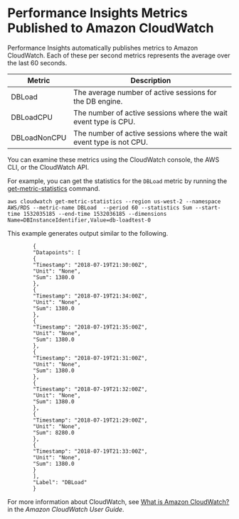 # Performance Insights Metrics Published to Amazon CloudWatch<a name="USER_PerfInsights.Cloudwatch"></a>

Performance Insights automatically publishes metrics to Amazon CloudWatch\. Each of these per second metrics represents the average over the last 60 seconds\.


| Metric | Description | 
| --- | --- | 
|  DBLoad  |  The average number of active sessions for the DB engine\.  | 
|  DBLoadCPU  |  The number of active sessions where the wait event type is CPU\.  | 
|  DBLoadNonCPU  |  The number of active sessions where the wait event type is not CPU\.  | 

You can examine these metrics using the CloudWatch console, the AWS CLI, or the CloudWatch API\.

For example, you can get the statistics for the `DBLoad` metric by running the [get\-metric\-statistics](https://docs.aws.amazon.com/cli/latest/reference/cloudwatch/get-metric-statistics.html) command\.

```
aws cloudwatch get-metric-statistics --region us-west-2 --namespace AWS/RDS --metric-name DBLoad  --period 60 --statistics Sum --start-time 1532035185 --end-time 1532036185 --dimensions  Name=DBInstanceIdentifier,Value=db-loadtest-0
```

This example generates output similar to the following\.

```
		{
		"Datapoints": [
		{
		"Timestamp": "2018-07-19T21:30:00Z",
		"Unit": "None",
		"Sum": 1380.0
		},
		{
		"Timestamp": "2018-07-19T21:34:00Z",
		"Unit": "None",
		"Sum": 1380.0
		},
		{
		"Timestamp": "2018-07-19T21:35:00Z",
		"Unit": "None",
		"Sum": 1380.0
		},
		{
		"Timestamp": "2018-07-19T21:31:00Z",
		"Unit": "None",
		"Sum": 1380.0
		},
		{
		"Timestamp": "2018-07-19T21:32:00Z",
		"Unit": "None",
		"Sum": 1380.0
		},
		{
		"Timestamp": "2018-07-19T21:29:00Z",
		"Unit": "None",
		"Sum": 8280.0
		},
		{
		"Timestamp": "2018-07-19T21:33:00Z",
		"Unit": "None",
		"Sum": 1380.0
		}
		],
		"Label": "DBLoad"
		}
```

For more information about CloudWatch, see [What is Amazon CloudWatch?](https://docs.aws.amazon.com/AmazonCloudWatch/latest/monitoring//WhatIsCloudWatch.html) in the *Amazon CloudWatch User Guide*\. 
